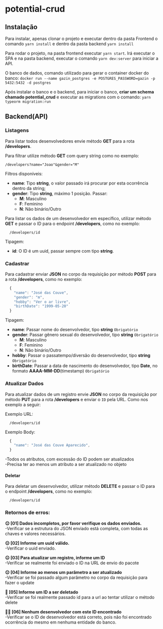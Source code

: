 ﻿# potential-crud

## Instalação
Para instalar, apenas clonar o projeto e executar dentro da pasta Frontend o comando `yarn install` e dentro da pasta backend `yarn install`

Para rodar o projeto, na pasta frontend executar `yarn start`. Irá executar o SPA e na pasta backend, executar o comando `yarn dev:server` para iniciar a API.

O banco de dados, comando utilizado para gerar o container docker do banco:
`docker run --name gazin_postgres -e POSTGRES_PASSWORD=gazin -p 5432:5432 -d postgres`

Após instalar o banco e o backend, para iniciar o banco, **criar um schema chamado potential_crud** e executar as migrations com o comando:
`yarn typeorm migration:run`


## Backend(API)

### Listagens
Para listar todos desenvolvedores envie método **GET** para a rota **/developers**.

Para filtrar utilize método **GET** com query string como no exemplo:  
```
/developers?name="Joao"&gender="M"
```
Filtros disponíveis:  
* **name**: Tipo **string**, o valor passado irá procurar por esta ocorrência dentro da string;
* **gender**: Tipo **string**, máximo 1 posição. Passar:  
   * **M**: Masculino  
   * **F**: Feminino  
   * **N**: Não binário/Outro

Para listar os dados de um desenvolvedor em específico, utilizar método **GET** e passar o ID para o endpoint **/developers**, como no exemplo:
```
  /developers/id
```
Tipagem:  
* **id**: O ID é um uuid, passar sempre com tipo **string**.

### Cadastrar
Para cadastrar enviar **JSON** no corpo da requisição por método **POST** para a rota **/developers**, como no exemplo:
```javascript
  {
    "name": "José das Couve",
    "gender": "m",
    "hobby": "Ver o ar livre",
    "birthDate": "1999-05-20"
  }
```
Tipagem:  
* **name**: Passar nome do desenvolvedor, tipo **string** `Obrigatório`  
* **gender**: Passar gênero sexual do desenvolvedor, tipo **string** `Obrigatório`  
  * **M**: Masculino  
  * **F**: Feminino  
  * **N**: Não binário/Outro  
* **hobby**: Passar o passatempo/diversão do desenvolvedor, tipo **string** `Obrigatório`  
* **birthDate**: Passar a data de nascimento do desenvolvedor, tipo **Date**, no formato **AAAA-MM-DD**(timestamp) `Obrigatório`  

### Atualizar Dados
Para atualizar dados de um registro envie **JSON** no corpo da requisição por método **PUT** para a rota **/developers**
e enviar o `ID` pela URL. Como nos exemplo a seguir:  

Exemplo URL:
```
  /developers/id
```

Exemplo Body:
```javascript
  {
    "name": "José das Couve Aparecido",
  }
```
-Todos os atributos, com excessão do ID podem ser atualizados  
-Precisa ter ao menos um atributo a ser atualizado no objeto

#### Deletar
Para deletar um desenvolvedor, utilizar método **DELETE** e passar o ID para o endpoint **/developers**, como no exemplo:  
```
  /developers/id
```

### Retornos de erros:
 
 **😐 [01] Dados incompletos, por favor verifique os dados enviados.**  
  -Verificar se a estrutura do JSON enviado está completa, com todas as chaves e valores necessários.

 **😐 [02] Informe um uuid válido.**  
  -Verificar o uuid enviado.

 **😐 [03] Para atualizar um registro, informe um ID**  
  -Verificar se realmente foi enviado o ID na URL de envio do pacote

 **😐 [04] Informe ao menos um parâmetro a ser atualizado**  
  -Verificar se foi passado algum parâmetro no corpo da requisição para fazer o update  

 **🤔 [05] Informe um ID a ser deletado**  
  -Verificar se foi realmente passado id para a url ao tentar utilizar o método delete

 **🕵️‍♂️ [06] Nenhum desenvolvedor com este ID encontrado**  
  -Verificar se o ID de desenvolvedor está correto, pois não foi encontrado ocorrência do mesmo em nenhuma entidade do banco.
